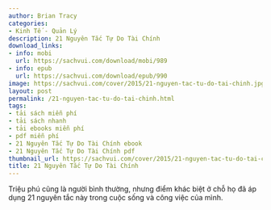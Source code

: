 ```yaml
---
author: Brian Tracy
categories:
- Kinh Tế - Quản Lý
description: 21 Nguyên Tắc Tự Do Tài Chính
download_links:
- info: mobi
  url: https://sachvui.com/download/mobi/989
- info: epub
  url: https://sachvui.com/download/epub/990
image: https://sachvui.com/cover/2015/21-nguyen-tac-tu-do-tai-chinh.jpg
layout: post
permalink: /21-nguyen-tac-tu-do-tai-chinh.html
tags:
- tải sách miễn phí
- tải sách nhanh
- tải ebooks miễn phí
- pdf miễn phí
- 21 Nguyên Tắc Tự Do Tài Chính ebook
- 21 Nguyên Tắc Tự Do Tài Chính pdf
thumbnail_url: https://sachvui.com/cover/2015/21-nguyen-tac-tu-do-tai-chinh.jpg
title: 21 Nguyên Tắc Tự Do Tài Chính
---
```


 <div class="item-desc text-justify"> Triệu phú cũng là người bình thường, nhưng điểm khác biệt ở chỗ họ đã áp dụng 21 nguyên tắc này trong cuộc sống và công việc của mình. </div>